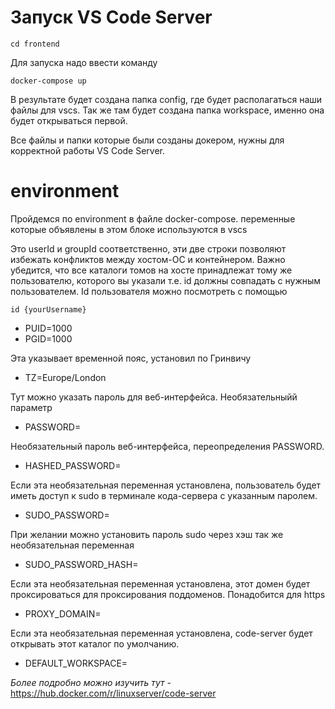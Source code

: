 # Запуск VS Code Server 

```
cd frontend
```

Для запуска надо ввести команду

```
docker-compose up
```

В результате будет создана папка config, где будет располагаться наши файлы для vscs. Так же там будет создана папка workspace, именно она будет открываться первой.

Все файлы и папки которые были созданы докером, нужны для корректной работы VS Code Server.

# environment
Пройдемся по environment в файле docker-compose.
переменные которые объявлены в этом блоке используются в vscs

Это userId и groupId соответственно, эти две строки позволяют избежать конфликтов между хостом-ОС и контейнером. 
Важно убедится, что все каталоги томов на хосте принадлежат тому же пользователю, которого вы указали т.е. id должны совпадать с нужным пользователем. 
Id пользователя можно посмотреть с помощью 
```
id {yourUsername}
```
 - PUID=1000  
 - PGID=1000
      
Эта указывает временной пояс, установил по Гринвичу 
- TZ=Europe/London

Тут можно указать пароль для веб-интерфейса. Необязательныйй параметр
- PASSWORD=
      
Необязательный пароль веб-интерфейса, переопределения PASSWORD.
 - HASHED_PASSWORD= 
      

Если эта необязательная переменная установлена, пользователь будет иметь доступ к sudo в терминале кода-сервера с указанным паролем.
- SUDO_PASSWORD=
 
При желании можно установить пароль sudo через хэш так же необязательная переменная
 - SUDO_PASSWORD_HASH= 
      
Если эта необязательная переменная установлена, этот домен будет проксироваться для проксирования поддоменов. Понадобится для https
- PROXY_DOMAIN=
      
Если эта необязательная переменная установлена, code-server будет открывать этот каталог по умолчанию.
- DEFAULT_WORKSPACE=

*Более подробно можно изучить тут* - https://hub.docker.com/r/linuxserver/code-server
